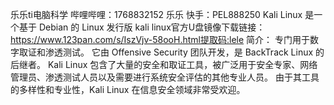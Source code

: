 乐乐ti电脑科学 哔哩哔哩：1768832152
乐乐   快手：PEL888250
Kali Linux 是一个基于 Debian 的 Linux 发行版
kali linux官方U盘镜像下载链接：
https://www.123pan.com/s/IszVjv-58ooH.html提取码:lele
简介：
专门用于数字取证和渗透测试。
它由 Offensive Security 团队开发，是 BackTrack Linux 的后继者。
Kali Linux 包含了大量的安全和取证工具，被广泛用于安全专家、网络管理员、渗透测试人员以及需要进行系统安全评估的其他专业人员。
由于其工具的多样性和专业性，Kali Linux 在信息安全领域非常受欢迎。